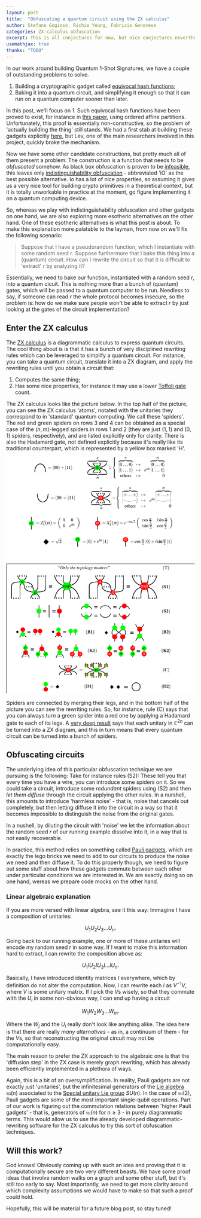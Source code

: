 ```yaml
---
layout: post
title:  "Obfuscating a quantum circuit using the ZX calculus"
author: Stefano Gogioso, Richie Yeung, Fabrizio Genovese
categories: ZX-calculus obfuscation
excerpt: This is all conjectures for now, but nice conjectures nevertheless!
usemathjax: true
thanks: "TODO"
---
```


In our work around building Quantum 1-Shot Signatures, we have a couple of outstanding problems to solve.
1. Building a cryptographic gadget called [equivocal hash functions](https://github.com/The-QSig-Commission/QSigCommissionWiki/wiki/Hash-function#equivocal-hash-function);
2. Baking it into a quantum circuit, and simplifying it enough so that it can run on a quantum computer sooner than later.

In this post, we'll focus on 1. Such equivocal hash functions have been proved to exist, for instance in [this paper](https://eprint.iacr.org/2020/107), using ordered affine partitions. Unfortunately, this proof is essentially non-constructive, so the problem of 'actually building the thing' still stands. We had a first stab at building these gadgets explicitly [here](https://github.com/The-QSig-Commission/QSigCommissionWiki/wiki/Hash-functions-from-ordered-affine-partitions), but Lev, one of the main researchers involved in this project, quickly broke the mechanism.

Now we have some other candidate constructions, but pretty much all of them present a problem: The construction is a function that needs to be *obfuscated* somehow. As black box obfuscation is proven to be [infeasible](https://dash.harvard.edu/bitstream/handle/1/12644697/9034637.pdf), this leaves only [indistinguishability obfuscation](https://en.wikipedia.org/wiki/Indistinguishability_obfuscation) - abbreviated 'iO' as the best possible alternative. Io has a lot of nice properties, so assuming it gives us a very nice tool for building crypto primitives in a theoretical context, but it is totally unworkable in practice at the moment, go figure implementing it on a quantum computing device.

So, whereas we play with indistinguishability obfuscation and other gadgets on one hand, we are also exploring more esotheric alternatives on the other hand. One of these esotheric alternatives is what this post is about. To make this explanation more palatable to the layman, from now on we'll fix the following scenario:

> Suppose that I have a pseudorandom function, which I instantiate with some random seed $r$. Suppose furthermore that I bake this thing into a (quantum) circuit. How can I rewrite the circuit so that it is difficult to 'extract' $r$ by analyzing it?

Essentially, we need to bake our function, instantiated with a random seed $r$, into a quantum cicuit. This is nothing more than a bunch of (quantum) gates, which will be passed to a quantum computer to be run. Needless to say, if someone can read $r$ the whole protocol becomes insecure, so the problem is: how do we make sure people won't be able to extract $r$ by just looking at the gates of the circuit implementation?

## Enter the ZX calculus

The [ZX calculus](https://en.wikipedia.org/wiki/ZX-calculus) is a diagrammatic calculus to express quantum circuits. The cool thing about is is that it has a bunch of very disciplined rewriting rules which can be leveraged to simplify a quantum circuit. For instance, you can take a quantum circuit, translate it into a ZX diagram, and apply the rewriting rules until you obtain a circuit that:

1. Computes the same thing;
2. Has some nice properties, for instance it may use a lower [Toffoli gate](https://en.wikipedia.org/wiki/Toffoli_gate) count.

The ZX calculus looks like the picture below. In the top half of the picture, you can see the ZX calculus 'atoms', notated with the unitaries they correspond to in 'standard' quantum computing. We call these 'spiders'. The red and green spiders on rows 3 and 4 can be obtained as a special case of the $(n,m)$-legged spiders in rows 1 and 2 (they are just $(1,1)$ and $(0,1)$ spiders, respectively), and are listed explicitly only for clarity. There is also the Hadamard gate, not defined explicitly because it's really like its traditional counterpart, which is represented by a yellow box marked 'H'.

![ZX calculus recap table](../assetsPosts/2024-06-07-obfuscating-quantum-circuits-zx/zx-calculus.png)

Spiders are connected by merging their legs, and in the bottom half of the picture you can see the rewriting rules. So, for instance, rule (C) says that you can always turn a green spider into a red one by applying a Hadamard gate to each of its legs. A [very deep result](https://arxiv.org/pdf/1706.09877) says that each unitary in ${\mathbb{C}^{2}}^{n}$ can be turned into a ZX diagram, and this in turn means that every quantum circuit can be turned into a bunch of spiders.

## Obfuscating circuits

The underlying idea of this particular obfuscation technique we are pursuing is the following: Take for instance rules (S2): These tell you that every time you have a wire, you can introduce some spiders on it. So we could take a circuit, introduce some *redundant* spiders using (S2) and then *let them diffuse* through the circuit applying the other rules. In a nurshell, this amounts to introduce 'harmless noise' - that is, noise that cancels out completely, but then letting diffuse it into the circuit in a way so that it becomes impossible to distinguish the noise from the original gates.

In a nushell, by diluting the circuit with 'noise' we let the information about the random seed $r$ of our running example dissolve into it, in a way that is not easily recoverable.

In practice, this method relies on something called [Pauli gadgets](https://arxiv.org/pdf/1906.01734), which are exactly the lego bricks we need to add to our circuits to produce the noise we need and then diffuse it. To do this properly though, we need to figure out some stuff about how these gadgets commute between each other under particular conditions we are interested in. We are exactly doing so on one hand, wereas we prepare code mocks on the other hand.

### Linear algebraic explanation

If you are more versed with linear algebra, see it this way: Immagine I have a composition of unitaries:

$$ U_1 U_2 U_3 \dots U_n.$$

Going back to our running example, one or more of these unitaries will encode my random seed $r$ in some way. If I want to make this information hard to extract, I can rewrite the composition above as:

$$ U_1 I U_2 I U_3 I \dots I U_n.$$

Basically, I have introduced identity matrices $I$ everywhere, which by definition do not alter the computation. Now, I can rewrite each $I$ as $V^{-1}V$, where $V$ is some unitary matrix. If I pick the $V$s wisely, so that they commute with the $U_i$ in some non-obvious way, I can end up having a circuit 

$$ W_1 W_2 W_3 \dots W_m.$$

Where the $W_j$ and the $U_i$ really don't look like anything alike. The idea here is that there are really *many alternatives* - as in, a continuum of them - for the $V$s, so that reconstructing the original circuit may not be computationally easy.

The main reason to prefer the ZX approach to the algebraic one is that the 'diffusion step' in the ZX case is merely graph rewriting, which has already been efficiently implemented in a plethora of ways.

Again, this is a bit of an oversymplification. In reality, Pauli gadgets are not exactly just 'unitaries', but the infinitesimal generators of the [Lie algebra](https://en.wikipedia.org/wiki/Special_unitary_group#Lie_algebra) $\mathfrak{su}(n)$ associated to the [Special unitary Lie group](https://en.wikipedia.org/wiki/Special_unitary_group) $SU(n)$. In the case of $\mathfrak{su}(2)$, Pauli gadgets are some of the most important single-qubit operations. Part of our work is figuring out the commutation relations between 'higher Pauli gadgets' - that is, generators of $\mathfrak{su}(n)$ for $n \geq 3$ - in purely diagrammatic terms. This would allow us to use the already developed diagrammatic-rewriting software for the ZX calculus to try this sort of obfuscation techniques.

## Will this work?

God knows! Obviously coming up with such an idea and proving that it is computationally secure are two very different beasts. We have some proof ideas that involve random walks on a graph and some other stuff, but it's still too early to say. Most importantly, we need to get more clarity around which complexity assumptions we would have to make so that such a proof could hold.

Hopefully, this will be material for a future blog post, so stay tuned!